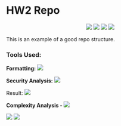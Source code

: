# HW2 Repo
<p align="center"> 
    <img src="https://img.shields.io/badge/Language-Python3.13-blue">
    <img src="https://img.shields.io/badge/License-MIT-green">
    <img src="https://img.shields.io/badge/Platform-Linux-blue">
    <a href="https://github.com/SoftwareEngg2024/HW2_repo/actions/"> <img src="https://github.com/SoftwareEngg2024/HW2_repo/actions/workflows/python-test.yml/badge.svg"></a>
</p>

This is an example of a good repo structure.

### Tools Used:
<b>Formatting:</b> <img src="https://img.shields.io/badge/autopep8-green">

<b>Security Analysis:</b> 
<a href="https://github.com/SoftwareEngg2024/HW2_repo/actions/workflows/Bandit.yml"><img src="https://github.com/SoftwareEngg2024/HW2_repo/actions/workflows/Bandit.yml/badge.svg"></a>

Result:
<a href="https://raw.githubusercontent.com/SoftwareEngg2024/HW2_repo/master/post_traces/bandit_trace.log"><img src="https://img.shields.io/badge/Bandit-Low_Severity-yellow"></a>

<b>Complexity Analysis - <img src="https://img.shields.io/badge/Radon-passed-green"></b>

<a href="https://raw.githubusercontent.com/SoftwareEngg2024/HW2_repo/master/post_traces/radon_cc_trace.log"><img src="https://img.shields.io/badge/Cyclomatic_Complexity-A-green"></a>
<a href="https://raw.githubusercontent.com/SoftwareEngg2024/HW2_repo/master/post_traces/radon_mi_trace.log"><img src="https://img.shields.io/badge/Maintainability-A-green"></a>





